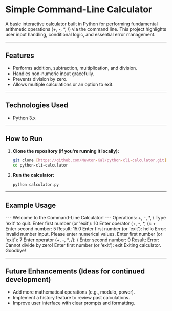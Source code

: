 # Simple Command-Line Calculator

A basic interactive calculator built in Python for performing fundamental arithmetic operations (+, -, *, /) via the command line. This project highlights user input handling, conditional logic, and essential error management.

---

## Features

* Performs addition, subtraction, multiplication, and division.
* Handles non-numeric input gracefully.
* Prevents division by zero.
* Allows multiple calculations or an option to exit.

---

## Technologies Used

* Python 3.x

---

## How to Run

1.  **Clone the repository (if you're running it locally):**
    ```bash
    git clone [https://github.com/Newton-Kal/python-cli-calculator.git](https://github.com/Newton-Kal/python-cli-calculator.git)
    cd python-cli-calculator
    ```
2.  **Run the calculator:**
    ```bash
    python calculator.py
    ```

---

## Example Usage

   --- Welcome to the Command-Line Calculator! ---
   Operations: +, -, *, /
   Type 'exit' to quit.
   Enter first number (or 'exit'): 10
   Enter operator (+, -, *, /): +
   Enter second number: 5
   Result: 15.0
   Enter first number (or 'exit'): hello
   Error: Invalid number input. Please enter numerical values.
   Enter first number (or 'exit'): 7
   Enter operator (+, -, *, /): /
   Enter second number: 0
   Result: Error: Cannot divide by zero!
   Enter first number (or 'exit'): exit
   Exiting calculator. Goodbye!
   
---

## Future Enhancements (Ideas for continued development)

* Add more mathematical operations (e.g., modulo, power).
* Implement a history feature to review past calculations.
* Improve user interface with clear prompts and formatting.

